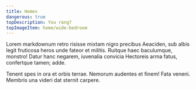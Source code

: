 ```yaml
---
title: Homes
dangerous: true
topDescription: You rang?
topImageItem: home/wide-bedroom
---
```


Lorem markdownum retro risisse mixtam nigro precibus Aeaciden, sub albis legit
fruticosa heros unde fateor et militis. Ruitque haec baculumque, monstro! Datur
hanc negarem, iuvenalia convicia Hectoreis arma fatus, confertque tamen; adde.

Tenent spes in ora et orbis terrae. Nemorum audentes et finem! Fata veneni.
Membris una videri dat sternit carpere.

